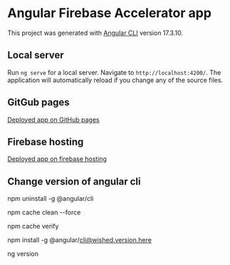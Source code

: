 # Angular Firebase Accelerator app

This project was generated with [Angular CLI](https://github.com/angular/angular-cli) version 17.3.10.

## Local server

Run `ng serve` for a local server. Navigate to `http://localhost:4200/`. The application will automatically reload if you change any of the source files.

## GitGub pages

[Deployed app on GitHub pages](https://szymciogrosik.github.io/angular-firebase-accelerator)

## Firebase hosting

[Deployed app on firebase hosting](https://szymciogrosik.github.io/angular-firebase-accelerator)

## Change version of angular cli

npm uninstall -g @angular/cli

npm cache clean --force

npm cache verify

npm install -g @angular/cli@wished.version.here

ng version
